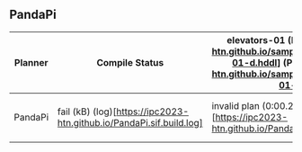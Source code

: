 ## PandaPi
| Planner | Compile Status | elevators-01 (D)[https://ipc2023-htn.github.io/sampleProblems/elevators-01-d.hddl] (P)[https://ipc2023-htn.github.io/sampleProblems/elevators-01-p.hddl] | monroe-fo-01 (D)[https://ipc2023-htn.github.io/sampleProblems/monroe-fo-01-d.hddl] (P)[https://ipc2023-htn.github.io/sampleProblems/monroe-fo-01-p.hddl] | robot-01 (D)[https://ipc2023-htn.github.io/sampleProblems/robot-01-d.hddl] (P)[https://ipc2023-htn.github.io/sampleProblems/robot-01-p.hddl] | robot-02 (D)[https://ipc2023-htn.github.io/sampleProblems/robot-02-d.hddl] (P)[https://ipc2023-htn.github.io/sampleProblems/robot-02-p.hddl] | snake-01 (D)[https://ipc2023-htn.github.io/sampleProblems/snake-01-d.hddl] (P)[https://ipc2023-htn.github.io/sampleProblems/snake-01-p.hddl] | snake-02 (D)[https://ipc2023-htn.github.io/sampleProblems/snake-02-d.hddl] (P)[https://ipc2023-htn.github.io/sampleProblems/snake-02-p.hddl] | transport-01 (D)[https://ipc2023-htn.github.io/sampleProblems/transport-01-d.hddl] (P)[https://ipc2023-htn.github.io/sampleProblems/transport-01-p.hddl] | transport-04 (D)[https://ipc2023-htn.github.io/sampleProblems/transport-04-d.hddl] (P)[https://ipc2023-htn.github.io/sampleProblems/transport-04-p.hddl] |
| --- | --- | --- | --- | --- | --- | --- | --- | --- | --- |
| PandaPi| fail (kB) (log)[https://ipc2023-htn.github.io/PandaPi.sif.build.log] |invalid plan (0:00.20 38704kB) (log)[https://ipc2023-htn.github.io/PandaPi.sif.elevators-01.log] |no plan (0:02.00 37132kB) (log)[https://ipc2023-htn.github.io/PandaPi.sif.monroe-fo-01.log] |invalid plan (0:00.24 39312kB) (log)[https://ipc2023-htn.github.io/PandaPi.sif.robot-01.log] |invalid plan (0:00.23 38156kB) (log)[https://ipc2023-htn.github.io/PandaPi.sif.robot-02.log] |invalid plan (0:00.28 37644kB) (log)[https://ipc2023-htn.github.io/PandaPi.sif.snake-01.log] |invalid plan (0:00.29 36140kB) (log)[https://ipc2023-htn.github.io/PandaPi.sif.snake-02.log] |invalid plan (0:00.23 37552kB) (log)[https://ipc2023-htn.github.io/PandaPi.sif.transport-01.log] |invalid plan (0:00.23 36560kB) (log)[https://ipc2023-htn.github.io/PandaPi.sif.transport-04.log] |
